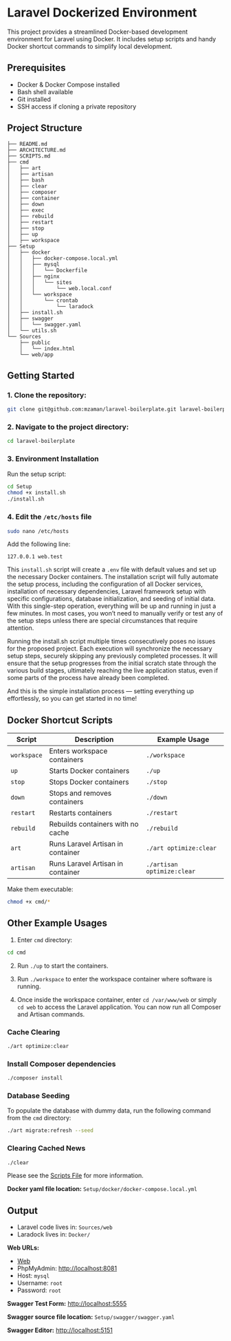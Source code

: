 # Laravel Dockerized Environment

This project provides a streamlined Docker-based development environment for Laravel using Docker. It includes setup scripts and handy Docker shortcut commands to simplify local development.

## Prerequisites

- Docker & Docker Compose installed
- Bash shell available
- Git installed
- SSH access if cloning a private repository

## Project Structure

```
├── README.md
├── ARCHITECTURE.md
├── SCRIPTS.md
├── cmd
│   ├── art
│   ├── artisan
│   ├── bash
│   ├── clear
│   ├── composer
│   ├── container
│   ├── down
│   ├── exec
│   ├── rebuild
│   ├── restart
│   ├── stop
│   ├── up
│   ├── workspace
├── Setup
│   ├── docker
│   │   ├── docker-compose.local.yml
│   │   ├── mysql
│   │   │   └── Dockerfile
│   │   ├── nginx
│   │   │   └── sites
│   │   │       └── web.local.conf
│   │   └── workspace
│   │       └── crontab
│   │           └── laradock
│   ├── install.sh
│   ├── swagger
│   │   └── swagger.yaml
│   └── utils.sh
└── Sources
    ├── public
    │   └── index.html
    └── web/app
```

## Getting Started

### 1. Clone the repository:

```bash
git clone git@github.com:mzaman/laravel-boilerplate.git laravel-boilerplate
```

### 2. Navigate to the project directory:

```bash
cd laravel-boilerplate
```

### 3. Environment Installation
Run the setup script:

```bash
cd Setup
chmod +x install.sh
./install.sh
```

### 4. Edit the `/etc/hosts` file

```bash
sudo nano /etc/hosts
```

Add the following line:
```
127.0.0.1 web.test
```

This `install.sh` script will create a `.env` file with default values and set up the necessary Docker containers.
The installation script will fully automate the setup process, including the configuration of all Docker services, installation of necessary dependencies, Laravel framework setup with specific configurations, database initialization, and seeding of initial data. With this single-step operation, everything will be up and running in just a few minutes. In most cases, you won’t need to manually verify or test any of the setup steps unless there are special circumstances that require attention.

Running the install.sh script multiple times consecutively poses no issues for the proposed project. Each execution will synchronize the necessary setup steps, securely skipping any previously completed processes. It will ensure that the setup progresses from the initial scratch state through the various build stages, ultimately reaching the live application status, even if some parts of the process have already been completed.

And this is the simple installation process — setting everything up effortlessly, so you can get started in no time!


## Docker Shortcut Scripts

| Script     | Description                          | Example Usage                       |
|------------|--------------------------------------|-------------------------------------|
| `workspace`| Enters workspace containers          | `./workspace`                       |
| `up`       | Starts Docker containers             | `./up`                              |
| `stop`     | Stops Docker containers              | `./stop`                            |
| `down`     | Stops and removes containers         | `./down`                            |
| `restart`  | Restarts containers                  | `./restart`                         |
| `rebuild`  | Rebuilds containers with no cache    | `./rebuild`                         |
| `art`      | Runs Laravel Artisan in container    | `./art optimize:clear`              |
| `artisan`  | Runs Laravel Artisan in container    | `./artisan optimize:clear`          |

Make them executable:

```bash
chmod +x cmd/*
```

## Other Example Usages

1. Enter `cmd` directory:

```bash
cd cmd
```

2. Run `./up` to start the containers.

3. Run `./workspace` to enter the workspace container where software is running.

4. Once inside the workspace container, enter `cd /var/www/web` or simply `cd web` to access the Laravel application. You can now run all Composer and Artisan commands.

### Cache Clearing

```bash
./art optimize:clear
```

### Install Composer dependencies

```bash
./composer install
```

### Database Seeding

To populate the database with dummy data, run the following command from the `cmd` directory:

```bash
./art migrate:refresh --seed
```

### Clearing Cached News

```bash
./clear
```

Please see the [Scripts File](SCRIPTS.md) for more information.

**Docker yaml file location:** `Setup/docker/docker-compose.local.yml`

## Output

- Laravel code lives in: `Sources/web`
- Laradock lives in: `Docker/`

**Web URLs:**

- [Web](http://web.test)
- PhpMyAdmin: [http://localhost:8081](http://localhost:8081)
- Host: `mysql`
- Username: `root`
- Password: `root`

**Swagger Test Form:** [http://localhost:5555](http://localhost:5555)

**Swagger source file location:** `Setup/swagger/swagger.yaml`

**Swagger Editor:** [http://localhost:5151](http://localhost:5151)

